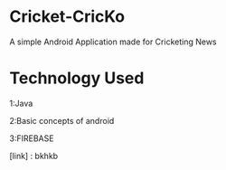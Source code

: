 # Cricket-CricKo
A simple  Android Application made for Cricketing News

# Technology Used
1:Java

2:Basic concepts of android 

3:FIREBASE 

[link text itself]: http://www.reddit.com
[link] : bkhkb

